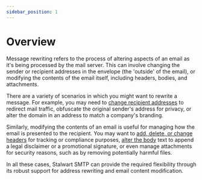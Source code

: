 ```yaml
---
sidebar_position: 1
---
```


# Overview

Message rewriting refers to the process of altering aspects of an email as it's being processed by the mail server. This can involve changing the sender or recipient addresses in the envelope (the 'outside' of the email), or modifying the contents of the email itself, including headers, bodies, and attachments. 

There are a variety of scenarios in which you might want to rewrite a message. For example, you may need to [change recipient addresses](/docs/smtp/rewrite/address) to redirect mail traffic, obfuscate the original sender's address for privacy, or alter the domain in an address to match a company's branding. 

Similarly, modifying the contents of an email is useful for managing how the email is presented to the recipient. You may want to [add, delete, or change headers](/docs/smtp/rewrite/headers) for tracking or compliance purposes, [alter the body](/docs/smtp/rewrite/content) text to append a legal disclaimer or a promotional signature, or even manage attachments for security reasons, such as by removing potentially harmful files.

In all these cases, Stalwart SMTP can provide the required flexibility through its robust support for address rewriting and email content modification.
